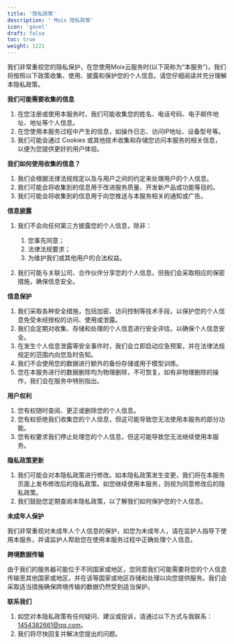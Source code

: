 ```yaml
---
title: '隐私政策'
description: ' Moix 隐私政策'
icon: 'gavel'
draft: false
toc: true
weight: 1221
---
```


我们非常重视您的隐私保护，在您使用Moix云服务时(以下简称为“本服务”)，我们将按照以下政策收集、使用、披露和保护您的个人信息。请您仔细阅读并充分理解本隐私政策。

**我们可能需要收集的信息**

1. 在您注册或使用本服务时，我们可能收集您的姓名、电话号码、电子邮件地址、地址等个人信息。
2. 在您使用本服务过程中产生的信息，如操作日志、访问IP地址、设备型号等。
3. 我们可能会通过 Cookies 或其他技术收集和存储您访问本服务的相关信息，以便为您提供更好的用户体验。

**我们如何使用收集的信息？**

1. 我们会根据法律法规规定以及与用户之间的约定来处理用户的个人信息。
2. 我们可能会将收集到的信息用于改进服务质量、开发新产品或功能等目的。
3. 我们可能会将收集到的信息用于向您推送与本服务相关的通知或广告。

**信息披露**

1. 我们不会向任何第三方披露您的个人信息，除非：

   1. 您事先同意；
   2. 法律法规要求；
   3. 为维护我们或其他用户的合法权益。

2. 我们可能与关联公司、合作伙伴分享您的个人信息，但我们会采取相应的保密措施，确保信息安全。

**信息保护**

1. 我们采取各种安全措施，包括加密、访问控制等技术手段，以保护您的个人信息免受未经授权的访问、使用或泄露。
2. 我们会定期对收集、存储和处理的个人信息进行安全评估，以确保个人信息安全。
3. 在发生个人信息泄露等安全事件时，我们会立即启动应急预案，并在法律法规规定的范围内向您及时告知。
4. 我们不会使用您的数据进行额外的备份存储或用于模型训练。
5. 您在本服务进行的数据删除均为物理删除，不可恢复。如有非物理删除的操作，我们会在服务中特别指出。

**用户权利**

1. 您有权随时查阅、更正或删除您的个人信息。
2. 您有权拒绝我们收集您的个人信息，但这可能导致您无法使用本服务的部分功能。
3. 您有权要求我们停止处理您的个人信息，但这可能导致您无法继续使用本服务。

**隐私政策更新**

1. 我们可能会对本隐私政策进行修改。如本隐私政策发生变更，我们将在本服务页面上发布修改后的隐私政策。如您继续使用本服务，则视为同意修改后的隐私政策。
2. 我们鼓励您定期查阅本隐私政策，以了解我们如何保护您的个人信息。

**未成年人保护**

我们非常重视对未成年人个人信息的保护，如您为未成年人，请在监护人指导下使用本服务，并请监护人帮助您在使用本服务过程中正确处理个人信息。

**跨境数据传输**

由于我们的服务器可能位于不同国家或地区，您同意我们可能需要将您的个人信息传输至其他国家或地区，并在该等国家或地区存储和处理以向您提供服务。我们会采取适当措施确保跨境传输的数据仍然受到适当保护。

**联系我们**

1. 如您对本隐私政策有任何疑问、建议或投诉，请通过以下方式与我联系：1454382661@qq.com。
2. 我们将尽快回复并解决您提出的问题。